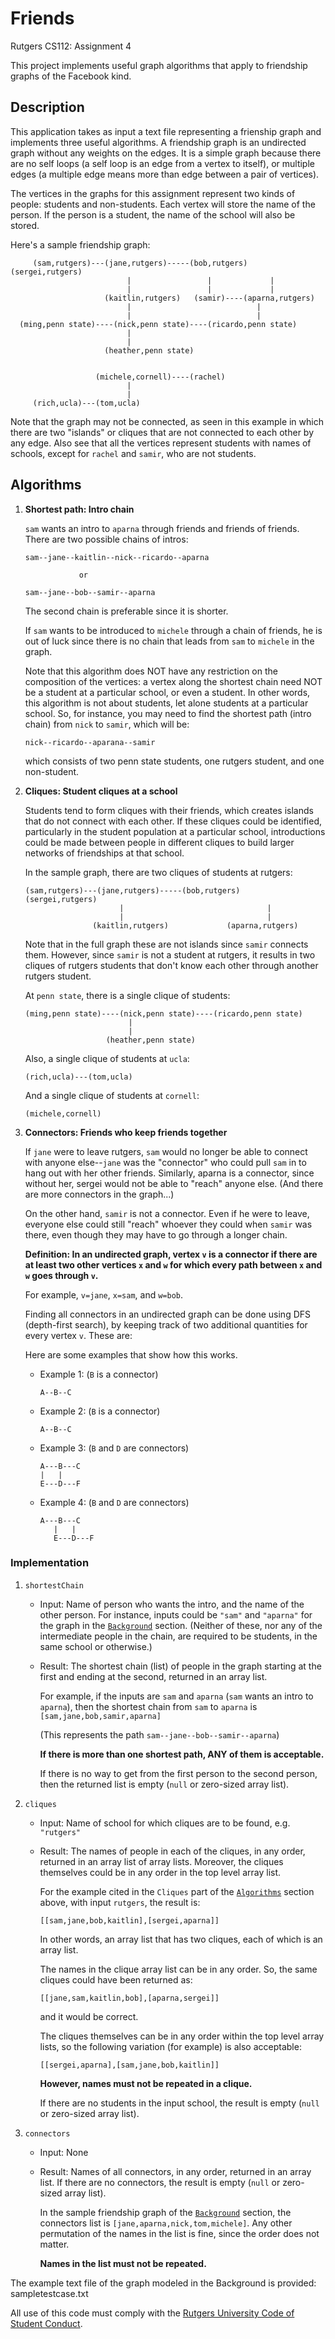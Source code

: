 # Friends
Rutgers CS112: Assignment 4

This project implements useful graph algorithms that apply to friendship graphs of the Facebook kind.

## Description

This application takes as input a text file representing a frienship graph and implements three useful algorithms. A friendship graph is an undirected graph without any weights on the edges. It is a simple graph because there are no self loops (a self loop is an edge from a vertex to itself), or multiple edges (a multiple edge means more than edge between a pair of vertices).

The vertices in the graphs for this assignment represent two kinds of people: students and non-students. Each vertex will store the name of the person. If the person is a student, the name of the school will also be stored.

Here's a sample friendship graph:

```
     (sam,rutgers)---(jane,rutgers)-----(bob,rutgers)   (sergei,rutgers)
                          |                 |             |
                          |                 |             |
                     (kaitlin,rutgers)   (samir)----(aparna,rutgers)
                          |                            |
                          |                            |
  (ming,penn state)----(nick,penn state)----(ricardo,penn state)
                          |
                          |
                     (heather,penn state)


                   (michele,cornell)----(rachel)
                          |
                          |
     (rich,ucla)---(tom,ucla)
```

Note that the graph may not be connected, as seen in this example in which there are two "islands" or cliques that are not connected to each other by any edge. Also see that all the vertices represent students with names of schools, except for `rachel` and `samir`, who are not students.

## Algorithms

1. **Shortest path: Intro chain**

   `sam` wants an intro to `aparna` through friends and friends of friends. There are two possible chains of intros:

   ```
   sam--jane--kaitlin--nick--ricardo--aparna

               or

   sam--jane--bob--samir--aparna
   ```

   The second chain is preferable since it is shorter.

   If `sam` wants to be introduced to `michele` through a chain of friends, he is out of luck since there is no chain that leads from `sam` to `michele` in the graph.

   Note that this algorithm does NOT have any restriction on the composition of the vertices: a vertex along the shortest chain need NOT be a student at a particular school, or even a student. In other words, this algorithm is not about students, let alone students at a particular school. So, for instance, you may need to find the shortest path (intro chain) from `nick` to `samir`, which will be:

   ```
   nick--ricardo--aparana--samir
   ```

   which consists of two penn state students, one rutgers student, and one non-student.

2. **Cliques: Student cliques at a school**

   Students tend to form cliques with their friends, which creates islands that do not connect with each other. If these cliques could be identified, particularly in the student population at a particular school, introductions could be made between people in different cliques to build larger networks of friendships at that school.

   In the sample graph, there are two cliques of students at rutgers:

   ```
   (sam,rutgers)---(jane,rutgers)-----(bob,rutgers)    (sergei,rutgers)
                        |                                |
                        |                                |
                  (kaitlin,rutgers)             (aparna,rutgers)
   ```

   Note that in the full graph these are not islands since `samir` connects them. However, since `samir` is not a student at rutgers, it results in two cliques of rutgers students that don't know each other through another rutgers student.

   At `penn state`, there is a single clique of students:

   ```
   (ming,penn state)----(nick,penn state)----(ricardo,penn state)
                          |
                          |
                     (heather,penn state)
   ```

   Also, a single clique of students at `ucla`:

   ```
   (rich,ucla)---(tom,ucla)
   ```

   And a single clique of students at `cornell`:

   ```
   (michele,cornell)
   ```

3. **Connectors: Friends who keep friends together**

   If `jane` were to leave rutgers, `sam` would no longer be able to connect with anyone else--`jane` was the "connector" who could pull `sam` in to hang out with her other friends. Similarly, aparna is a connector, since without her, sergei would not be able to "reach" anyone else. (And there are more connectors in the graph...)

   On the other hand, `samir` is not a connector. Even if he were to leave, everyone else could still "reach" whoever they could when `samir` was there, even though they may have to go through a longer chain.

   **Definition: In an undirected graph, vertex `v` is a connector if there are at least two other vertices `x` and `w` for which every path between `x` and `w` goes through `v`.**

   For example, `v=jane`, `x=sam`, and `w=bob`.

   Finding all connectors in an undirected graph can be done using DFS (depth-first search), by keeping track of two additional quantities for every vertex `v`. These are:

   Here are some examples that show how this works.

   -  Example 1: (`B` is a connector)

      ```
      A--B--C
      ```

   -  Example 2: (`B` is a connector)

      ```
      A--B--C
      ```
      
   -  Example 3: (`B` and `D` are connectors)

      ```
      A---B---C
      |   |
      E---D---F
      ```
      
   -  Example 4: (`B` and `D` are connectors)

      ```
      A---B---C
         |   |
         E---D---F
      ```


### Implementation

1. `shortestChain`

   -  Input: Name of person who wants the intro, and the name of the other person. For instance, inputs could be `"sam"` and `"aparna"` for the graph in the [`Background`](#background) section. (Neither of these, nor any of the intermediate people in the chain, are required to be students, in the same school or otherwise.)
   -  Result: The shortest chain (list) of people in the graph starting at the first and ending at the second, returned in an array list.

      For example, if the inputs are `sam` and `aparna` (`sam` wants an intro to `aparna`), then the shortest chain from `sam` to `aparna` is `[sam,jane,bob,samir,aparna]`

      (This represents the path `sam--jane--bob--samir--aparna`)

      **If there is more than one shortest path, ANY of them is acceptable.**

      If there is no way to get from the first person to the second person, then the returned list is empty (`null` or zero-sized array list).

2. `cliques`

   -  Input: Name of school for which cliques are to be found, e.g. `"rutgers"`
   -  Result: The names of people in each of the cliques, in any order, returned in an array list of array lists. Moreover, the cliques themselves could be in any order in the top level array list.

      For the example cited in the `Cliques` part of the [`Algorithms`](#algorithms) section above, with input `rutgers`, the result is:

      ```
      [[sam,jane,bob,kaitlin],[sergei,aparna]]
      ```

      In other words, an array list that has two cliques, each of which is an array list.

      The names in the clique array list can be in any order. So, the same cliques could have been returned as:

      ```
      [[jane,sam,kaitlin,bob],[aparna,sergei]]
      ```

      and it would be correct.

      The cliques themselves can be in any order within the top level array lists, so the following variation (for example) is also acceptable:

      ```
      [[sergei,aparna],[sam,jane,bob,kaitlin]]
      ```

      **However, names must not be repeated in a clique.**

      If there are no students in the input school, the result is empty (`null` or zero-sized array list).

3. `connectors`

   -  Input: None
   -  Result: Names of all connectors, in any order, returned in an array list. If there are no connectors, the result is empty (`null` or zero-sized array list).

      In the sample friendship graph of the [`Background`](#background) section, the connectors list is `[jane,aparna,nick,tom,michele]`. Any other permutation of the names in the list is fine, since the order does not matter.

      **Names in the list must not be repeated.**
	 
The example text file of the graph modeled in the Background is provided: sampletestcase.txt



All use of this code must comply with the [Rutgers University Code of Student Conduct](http://eden.rutgers.edu/%7Epmj34/media/AcademicIntegrity.pdf).
